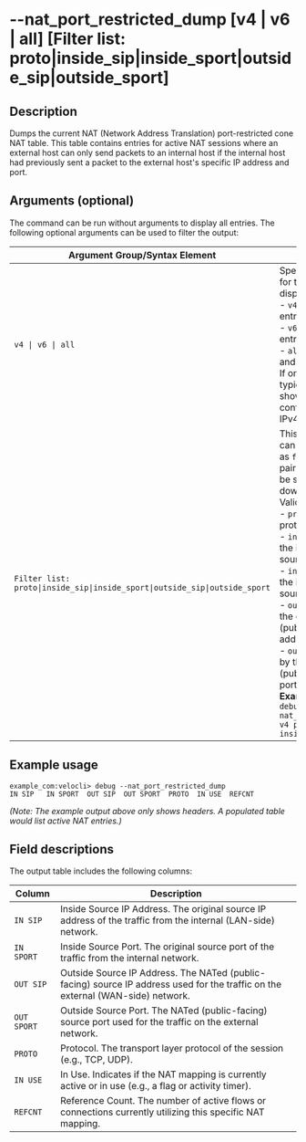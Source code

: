# --nat_port_restricted_dump [v4 | v6 | all] [Filter list: proto|inside_sip|inside_sport|outside_sip|outside_sport]

## Description
Dumps the current NAT (Network Address Translation) port-restricted cone NAT table. This table contains entries for active NAT sessions where an external host can only send packets to an internal host if the internal host had previously sent a packet to the external host's specific IP address and port.

## Arguments (optional)
The command can be run without arguments to display all entries. The following optional arguments can be used to filter the output:

| Argument Group/Syntax Element | Description |
|---|---|
| `v4 \| v6 \| all` | Specifies the IP version for the NAT entries to display: <br> - `v4`: Show only IPv4 NAT entries. <br> - `v6`: Show only IPv6 NAT entries. <br> - `all`: Show both IPv4 and IPv6 NAT entries. <br> If omitted, the command typically defaults to showing `all` or a pre-configured default (often IPv4). |
| `Filter list: proto\|inside_sip\|inside_sport\|outside_sip\|outside_sport` | This indicates that you can provide filter criteria as `field_name value` pairs. Multiple pairs can be specified to narrow down the results. <br> Valid `field_name`s are: <br> - `proto`: Filters by protocol (e.g., `TCP`, `UDP`). <br> - `inside_sip`: Filters by the inside (private) source IP address. <br> - `inside_sport`: Filters by the inside (private) source port. <br> - `outside_sip`: Filters by the outside (public/NATed) source IP address. <br> - `outside_sport`: Filters by the outside (public/NATed) source port. <br> **Example of filter usage:** `debug --nat_port_restricted_dump v4 proto TCP inside_sport 8080` |

## Example usage
```
example_com:velocli> debug --nat_port_restricted_dump
IN SIP   IN SPORT  OUT SIP  OUT SPORT  PROTO  IN USE  REFCNT

```
*(Note: The example output above only shows headers. A populated table would list active NAT entries.)*

## Field descriptions
The output table includes the following columns:

| Column      | Description                                                                                                |
|-------------|------------------------------------------------------------------------------------------------------------|
| `IN SIP`    | Inside Source IP Address. The original source IP address of the traffic from the internal (LAN-side) network. |
| `IN SPORT`  | Inside Source Port. The original source port of the traffic from the internal network.                     |
| `OUT SIP`   | Outside Source IP Address. The NATed (public-facing) source IP address used for the traffic on the external (WAN-side) network. |
| `OUT SPORT` | Outside Source Port. The NATed (public-facing) source port used for the traffic on the external network.   |
| `PROTO`     | Protocol. The transport layer protocol of the session (e.g., TCP, UDP).                                    |
| `IN USE`    | In Use. Indicates if the NAT mapping is currently active or in use (e.g., a flag or activity timer).       |
| `REFCNT`    | Reference Count. The number of active flows or connections currently utilizing this specific NAT mapping.    |